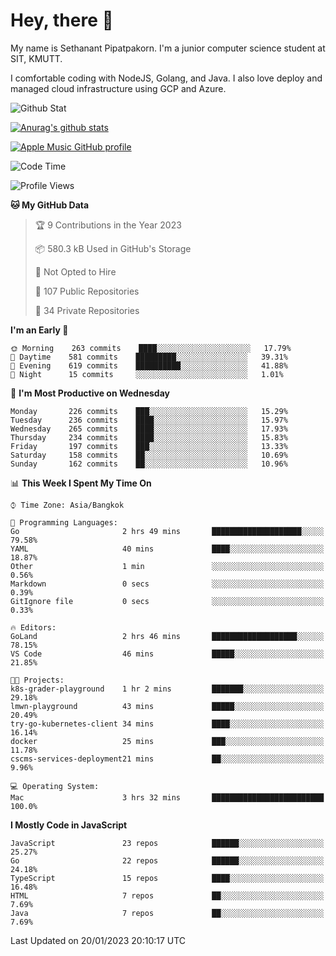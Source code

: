 # Hey, there 🙌
My name is Sethanant Pipatpakorn. I'm a junior computer science student at SIT, KMUTT.

I comfortable coding with NodeJS, Golang, and Java. I also love deploy and managed cloud infrastructure using GCP and Azure.

![Github Stat](https://github-profile-summary-cards.vercel.app/api/cards/profile-details?username=thetkpark&theme=dracula)

[![Anurag's github stats](https://github-readme-stats.vercel.app/api?username=thetkpark&count_private=true&show_icons=true&theme=tokyonight)](https://github.com/anuraghazra/github-readme-stats)

[![Apple Music GitHub profile](https://apple-music-github-profile.rayriffy.com/theme/light.svg?uid=000347.6120fcbefcb74cd59d65c108cc315787.1333)](https://github.com/rayriffy/apple-music-github-profile)

<!--START_SECTION:waka-->
![Code Time](http://img.shields.io/badge/Code%20Time-960%20hrs%2037%20mins-blue)

![Profile Views](http://img.shields.io/badge/Profile%20Views-0-blue)

**🐱 My GitHub Data** 

> 🏆 9 Contributions in the Year 2023
 > 
> 📦 580.3 kB Used in GitHub's Storage 
 > 
> 🚫 Not Opted to Hire
 > 
> 📜 107 Public Repositories 
 > 
> 🔑 34 Private Repositories  
 > 
**I'm an Early 🐤** 

```text
🌞 Morning    263 commits    ████░░░░░░░░░░░░░░░░░░░░░   17.79% 
🌆 Daytime    581 commits    █████████░░░░░░░░░░░░░░░░   39.31% 
🌃 Evening    619 commits    ██████████░░░░░░░░░░░░░░░   41.88% 
🌙 Night      15 commits     ░░░░░░░░░░░░░░░░░░░░░░░░░   1.01%

```
📅 **I'm Most Productive on Wednesday** 

```text
Monday       226 commits    ███░░░░░░░░░░░░░░░░░░░░░░   15.29% 
Tuesday      236 commits    ████░░░░░░░░░░░░░░░░░░░░░   15.97% 
Wednesday    265 commits    ████░░░░░░░░░░░░░░░░░░░░░   17.93% 
Thursday     234 commits    ████░░░░░░░░░░░░░░░░░░░░░   15.83% 
Friday       197 commits    ███░░░░░░░░░░░░░░░░░░░░░░   13.33% 
Saturday     158 commits    ██░░░░░░░░░░░░░░░░░░░░░░░   10.69% 
Sunday       162 commits    ██░░░░░░░░░░░░░░░░░░░░░░░   10.96%

```


📊 **This Week I Spent My Time On** 

```text
⌚︎ Time Zone: Asia/Bangkok

💬 Programming Languages: 
Go                       2 hrs 49 mins       ████████████████████░░░░░   79.58% 
YAML                     40 mins             ████░░░░░░░░░░░░░░░░░░░░░   18.87% 
Other                    1 min               ░░░░░░░░░░░░░░░░░░░░░░░░░   0.56% 
Markdown                 0 secs              ░░░░░░░░░░░░░░░░░░░░░░░░░   0.39% 
GitIgnore file           0 secs              ░░░░░░░░░░░░░░░░░░░░░░░░░   0.33%

🔥 Editors: 
GoLand                   2 hrs 46 mins       ███████████████████░░░░░░   78.15% 
VS Code                  46 mins             █████░░░░░░░░░░░░░░░░░░░░   21.85%

🐱‍💻 Projects: 
k8s-grader-playground    1 hr 2 mins         ███████░░░░░░░░░░░░░░░░░░   29.18% 
lmwn-playground          43 mins             █████░░░░░░░░░░░░░░░░░░░░   20.49% 
try-go-kubernetes-client 34 mins             ████░░░░░░░░░░░░░░░░░░░░░   16.14% 
docker                   25 mins             ███░░░░░░░░░░░░░░░░░░░░░░   11.78% 
cscms-services-deployment21 mins             ██░░░░░░░░░░░░░░░░░░░░░░░   9.96%

💻 Operating System: 
Mac                      3 hrs 32 mins       █████████████████████████   100.0%

```

**I Mostly Code in JavaScript** 

```text
JavaScript               23 repos            ██████░░░░░░░░░░░░░░░░░░░   25.27% 
Go                       22 repos            ██████░░░░░░░░░░░░░░░░░░░   24.18% 
TypeScript               15 repos            ████░░░░░░░░░░░░░░░░░░░░░   16.48% 
HTML                     7 repos             ██░░░░░░░░░░░░░░░░░░░░░░░   7.69% 
Java                     7 repos             ██░░░░░░░░░░░░░░░░░░░░░░░   7.69%

```



 Last Updated on 20/01/2023 20:10:17 UTC
<!--END_SECTION:waka-->
